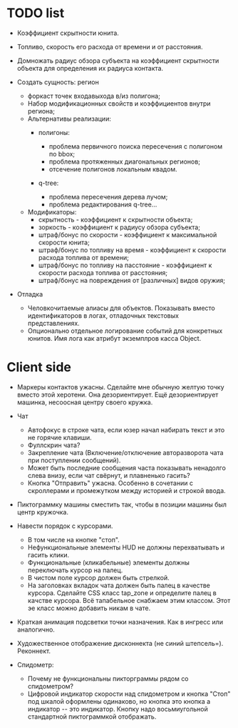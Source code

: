 ﻿
# TODO list

- Коэффициент скрытности юнита.
- Топливо, скорость его расхода от времени и от расстояния.
- Домножать радиус обзора субъекта на коэффициент скрытности объекта для определения их радиуса контакта.

- Создать сущность: регион
    - форкаст точек входавыхода в/из полигона;
    - Набор модификационных свойств и коэффициентов внутри региона;
    - Альтернативы реализации:
        - полигоны:
            - проблема первичного поиска пересечения с полигоном по bbox;
            - проблема протяженных диагональных регионов;
            - отсечение полигонов локальным квадом.

        - q-tree:
            - проблема пересечения дерева лучом;
            - проблема редактирования q-tree...
    - Модификаторы:
        - скрытность - коэффициент к скрытности объекта;
        - зоркость - коэффициент к радиусу обзора субъекта;
        - штраф/бонус по скорости - коэффициент к максимальной скорости юнита;
        - штраф/бонус по топливу на время - коэффициент к скорости расхода топлива от времени;
        - штраф/бонус по топливу на пасстояние - коэффициент к скорости расхода топлива от расстояния;
        - штраф/бонус на повреждения от [различных] видов оружия;


- Отладка
    - Человкочитаемые алиасы для объектов. Показывать вместо идентификаторов в логах, отладочных текстовых представлениях.
    - Опционально отдельное логирование событий для конкретных юнитов. Имя лога как атрибут экземплров касса Object.

 
# Client side

- Маркеры контактов ужасны. Сделайте мне обычную желтую точку вместо этой херотени. Она дезориентирует. Ещё дезориентирует машинка, несоосная центру своего кружка.

- Чат
    - Автофокус в строке чата, если юзер начал набирать текст и это не горячие клавиши.
    - Фуллскрин чата?
    - Закрепление чата (Включение/отключение авторазворота чата при поступлении сообщений).
    - Может быть последние сообщения часта показывать ненадолго слева внизу, если чат свёрнут, и плавненько гасить?
    - Кнопка "Отправить" ужасна. Особенно в сочетании с скроллерами и промежутком между историей и строкой ввода.

- Пиктограммку машины сместить так, чтобы в позиции машины был центр кружочка.

- Навести порядок с курсорами. 
    - В том числе на кнопке "стоп".
    - Нефункциональные элементы HUD не должны перехватывать и гасить клики.
    - Функциональные (кликабельные) элементы должны переключать курсор на палец.
    - В чистом поле курсор должен быть стрелкой.
    - На заголовках вкладок чата должен быть палец в качестве курсора. Сделайте CSS класс tap_zone и определите палец в качстве курсора. Всё тапабельное снабжаем этим классом.
      Этот эе класс можно добавить никам в чате.

- Краткая анимация подсветки точки назначения. Как в ингресс или аналогично.

- Художественное отображение дисконнекта (не синий штепсель=). Реконнект.

- Спидометр:
    - Почему не функциональны пикторграммы рядом со спидометром?
    - Цифровой индикатор скорости над спидометром и кнопка "Стоп" под шкалой оформлены одинаково, но кнопка это кнопка а индикатор -- это индикатор. Кнопку надо восьмиугольной стандартной пиктограммкой отображать.






